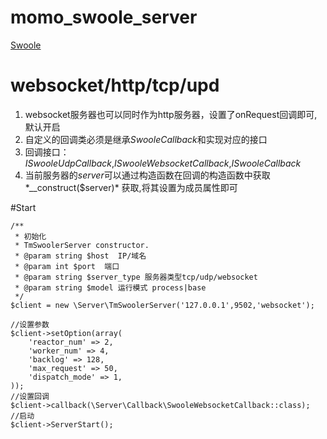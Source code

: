 # momo_swoole_server
[Swoole](https://www.swoole.com)
# websocket/http/tcp/upd
1. websocket服务器也可以同时作为http服务器，设置了onRequest回调即可,默认开启
2. 自定义的回调类必须是继承*SwooleCallback*和实现对应的接口
3. 回调接口：*ISwooleUdpCallback*,*ISwooleWebsocketCallback*,*ISwooleCallback*
4. 当前服务器的*server*可以通过构造函数在回调的构造函数中获取*__construct($server)* 获取,将其设置为成员属性即可

#Start
```
/**
 * 初始化
 * TmSwoolerServer constructor.
 * @param string $host  IP/域名
 * @param int $port  端口
 * @param string $server_type 服务器类型tcp/udp/websocket
 * @param string $model 运行模式 process|base
 */
$client = new \Server\TmSwoolerServer('127.0.0.1',9502,'websocket');

//设置参数
$client->setOption(array(
    'reactor_num' => 2,
    'worker_num' => 4,
    'backlog' => 128,
    'max_request' => 50,
    'dispatch_mode' => 1,
));
//设置回调
$client->callback(\Server\Callback\SwooleWebsocketCallback::class);
//启动
$client->ServerStart();
```